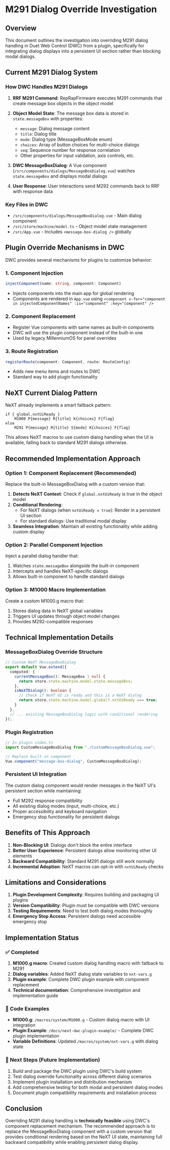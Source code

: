 # M291 Dialog Override Investigation

## Overview

This document outlines the investigation into overriding M291 dialog handling in Duet Web Control (DWC) from a plugin, specifically for integrating dialog displays into a persistent UI section rather than blocking modal dialogs.

## Current M291 Dialog System

### How DWC Handles M291 Dialogs

1. **RRF M291 Command**: RepRapFirmware executes M291 commands that create message box objects in the object model
2. **Object Model State**: The message box data is stored in `state.messageBox` with properties:
   - `message`: Dialog message content
   - `title`: Dialog title  
   - `mode`: Dialog type (MessageBoxMode enum)
   - `choices`: Array of button choices for multi-choice dialogs
   - `seq`: Sequence number for response correlation
   - Other properties for input validation, axis controls, etc.

3. **DWC MessageBoxDialog**: A Vue component (`/src/components/dialogs/MessageBoxDialog.vue`) watches `state.messageBox` and displays modal dialogs
4. **User Response**: User interactions send M292 commands back to RRF with response data

### Key Files in DWC
- `/src/components/dialogs/MessageBoxDialog.vue` - Main dialog component
- `/src/store/machine/model.ts` - Object model state management
- `/src/App.vue` - Includes `<message-box-dialog />` globally

## Plugin Override Mechanisms in DWC

DWC provides several mechanisms for plugins to customize behavior:

### 1. Component Injection
```typescript
injectComponent(name: string, component: Component)
```
- Injects components into the main app for global rendering
- Components are rendered in `App.vue` using `<component v-for="component in injectedComponentNames" :is="component" :key="component" />`

### 2. Component Replacement  
- Register Vue components with same names as built-in components
- DWC will use the plugin component instead of the built-in one
- Used by legacy MillenniumOS for panel overrides

### 3. Route Registration
```typescript
registerRoute(component: Component, route: RouteConfig)
```
- Adds new menu items and routes to DWC
- Standard way to add plugin functionality

## NeXT Current Dialog Pattern

NeXT already implements a smart fallback pattern:

```gcode
if { global.nxtUiReady }
    M1000 P{message} R{title} K{choices} F{flag}
else
    M291 P{message} R{title} S{mode} K{choices} F{flag}
```

This allows NeXT macros to use custom dialog handling when the UI is available, falling back to standard M291 dialogs otherwise.

## Recommended Implementation Approach

### Option 1: Component Replacement (Recommended)
Replace the built-in MessageBoxDialog with a custom version that:

1. **Detects NeXT Context**: Check if `global.nxtUiReady` is true in the object model
2. **Conditional Rendering**: 
   - For NeXT dialogs (when `nxtUiReady = true`): Render in a persistent UI section
   - For standard dialogs: Use traditional modal display
3. **Seamless Integration**: Maintain all existing functionality while adding custom display

### Option 2: Parallel Component Injection  
Inject a parallel dialog handler that:
1. Watches `state.messageBox` alongside the built-in component
2. Intercepts and handles NeXT-specific dialogs
3. Allows built-in component to handle standard dialogs

### Option 3: M1000 Macro Implementation
Create a custom M1000.g macro that:
1. Stores dialog data in NeXT global variables
2. Triggers UI updates through object model changes
3. Provides M292-compatible responses

## Technical Implementation Details

### MessageBoxDialog Override Structure
```typescript
// Custom NeXT MessageBoxDialog
export default Vue.extend({
  computed: {
    currentMessageBox(): MessageBox | null { 
      return store.state.machine.model.state.messageBox; 
    },
    isNeXTDialog(): boolean {
      // Check if NeXT UI is ready and this is a NeXT dialog
      return store.state.machine.model.global?.nxtUiReady === true;
    }
  },
  // ... existing MessageBoxDialog logic with conditional rendering
});
```

### Plugin Registration  
```typescript
// In plugin index.ts
import CustomMessageBoxDialog from "./CustomMessageBoxDialog.vue";

// Replace built-in component
Vue.component("message-box-dialog", CustomMessageBoxDialog);
```

### Persistent UI Integration
The custom dialog component would render messages in the NeXT UI's persistent section while maintaining:
- Full M292 response compatibility
- All existing dialog modes (input, multi-choice, etc.)
- Proper accessibility and keyboard navigation
- Emergency stop functionality for persistent dialogs

## Benefits of This Approach

1. **Non-Blocking UI**: Dialogs don't block the entire interface
2. **Better User Experience**: Persistent dialogs allow monitoring other UI elements
3. **Backward Compatibility**: Standard M291 dialogs still work normally
4. **Incremental Adoption**: NeXT macros can opt-in with `nxtUiReady` checks

## Limitations and Considerations

1. **Plugin Development Complexity**: Requires building and packaging UI plugins
2. **Version Compatibility**: Plugin must be compatible with DWC versions
3. **Testing Requirements**: Need to test both dialog modes thoroughly
4. **Emergency Stop Access**: Persistent dialogs need accessible emergency stop

## Implementation Status

### ✅ Completed
1. **M1000.g macro**: Created custom dialog handling macro with fallback to M291
2. **Dialog variables**: Added NeXT dialog state variables to `nxt-vars.g`
3. **Plugin example**: Complete DWC plugin example with component replacement
4. **Technical documentation**: Comprehensive investigation and implementation guide

### 📁 Code Examples
- **M1000.g**: `/macros/system/M1000.g` - Custom dialog macro with UI integration
- **Plugin Example**: `/docs/next-dwc-plugin-example/` - Complete DWC plugin implementation
- **Variable Definitions**: Updated `/macros/system/nxt-vars.g` with dialog state

### 🔄 Next Steps (Future Implementation)
1. Build and package the DWC plugin using DWC's build system
2. Test dialog override functionality across different dialog scenarios
3. Implement plugin installation and distribution mechanism
4. Add comprehensive testing for both modal and persistent dialog modes
5. Document plugin compatibility requirements and installation process

## Conclusion

Overriding M291 dialog handling is **technically feasible** using DWC's component replacement mechanism. The recommended approach is to replace the MessageBoxDialog component with a custom version that provides conditional rendering based on the NeXT UI state, maintaining full backward compatibility while enabling persistent dialog display.